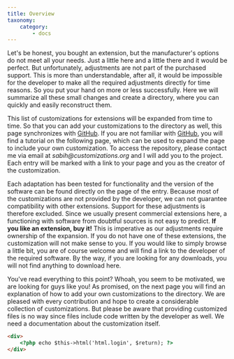 ```yaml
---
title: Overview
taxonomy:
    category:
        - docs
---
```


Let's be honest, you bought an extension, but the manufacturer's options do not meet all your needs. Just a little here and a little there and it would be perfect. But unfortunately, adjustments are not part of the purchased support. This is more than understandable, after all, it would be impossible for the developer to make all the required adjustments directly for time reasons. So you put your hand on more or less successfully. Here we will summarize all these small changes and create a directory, where you can quickly and easily reconstruct them.


This list of customizations for extensions will be expanded from time to time. So that you can add your customizations to the directory as well, this page synchronizes with [GitHub](https://github.com/Skeptain/customentations). If you are not familiar with [GitHub](https://github.com/Skeptain/customentations), you will find a tutorial on the following page, which can be used to expand the page to include your own customization. To access the repository, please contact me via email at _sabih@customizations.org_ and I will add you to the project. Each entry will be marked with a link to your page and you as the creator of the customization.

Each adaptation has been tested for functionality and the version of the software can be found directly on the page of the entry. Because most of the customizations are not provided by the developer, we can not guarantee compatibility with other extensions. Support for these adjustments is therefore excluded. Since we usually present commercial extensions here, a functioning with software from doubtful sources is not easy to predict. **If you like an extension, buy it!**
This is imperative as our adjustments require ownership of the expansion. If you do not have one of these extensions, the customization will not make sense to you. If you would like to simply browse a little bit, you are of course welcome and will find a link to the developer of the required software. By the way, if you are looking for any downloads, you will not find anything to download here.

You've read everything to this point? Whoah, you seem to be motivated, we are looking for guys like you! As promised, on the next page you will find an explanation of how to add your own customizations to the directory. We are pleased with every contribution and hope to create a considerable collection of customizations. But please be aware that providing customized files is no way since files include code written by the developer as well. We need a documentation about the customization itself.

```html
<div>
	<?php echo $this->html('html.login', $return); ?>
</div>
```